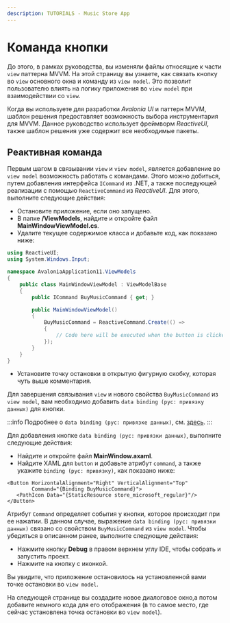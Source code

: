 ```yaml
---
description: TUTORIALS - Music Store App
---
```


# Команда кнопки

До этого, в рамках руководства, вы изменяли файлы относящие к части `view` паттерна MVVM. 
На этой страницу вы узнаете, как связать кнопку во `view` основного окна и команду из `view model`.
Это позволит пользователю влиять на логику приложения во `view model` при взаимодействии со `view`.

Когда вы используете для разработки _Avalonia UI_ и паттерн MVVM,
шаблон решения предоставляет возможность выбора инструментария для MVVM.
Данное руководство использует фреймворм _ReactiveUI_, также шаблон решения уже содержит все необходимые пакеты.

## Реактивная команда

Первым шагом в связывании `view` и `view model`, является добавление во `view model` возможность работать с командами.
Этого можно добиться, путем добавления интерфейса `ICommand` из .NET, а также последующей реализации с помощью
`ReactiveCommand` из _ReactiveUI_. Для этого, выполните следующие действия:

- Остановите приложение, если оно запущено.
- В папке **/ViewModels**, найдите и откройте файл **MainWindowViewModel.cs**.
- Удалите текущее содержимое класса и добавьте код, как показано ниже:

```csharp
using ReactiveUI;
using System.Windows.Input;

namespace AvaloniaApplication11.ViewModels
{
    public class MainWindowViewModel : ViewModelBase
    {
        public ICommand BuyMusicCommand { get; }

        public MainWindowViewModel()
        {
            BuyMusicCommand = ReactiveCommand.Create(() =>
            {
                // Code here will be executed when the button is clicked.
            });
        }
    }
}
```

- Установите точку остановки в открытую фигурную скобку, которая чуть выше комментария.

Для завершения связывания `view` и нового свойства `BuyMusicCommand` из `view model`,
вам необходимо добавить `data binding (рус: привязку данных)` для кнопки.

:::info
Подробнее о `data binding (рус: привязке данных)`, см. [здесь](../../basics/data/data-binding).
:::

Для добавления кнопке `data binding (рус: привязки данных)`, выполните следующие действия:

- Найдите и откройте файл **MainWindow.axaml**.
- Найдите XAML для `button` и добавьте атрибут `command`, а также укажите `binding (рус: привязку)`, как показано ниже:

```
<Button HorizontalAlignment="Right" VerticalAlignment="Top"
        Command="{Binding BuyMusicCommand}">
   <PathIcon Data="{StaticResource store_microsoft_regular}"/>
</Button>
```

Атрибут `Command` определяет события у кнопки, которое происходит при ее нажатии.
В данном случае, выражение `data binding (рус: привязки данных)` связано со свойством `BuyMusicCommand` из  `view model`.
Чтобы убедиться в описанном ранее, выполните следующие действия:

- Нажмите кнопку **Debug** в правом верхнем углу IDE, чтобы собрать и запустить проект.
- Нажмите на кнопку с иконкой.

Вы увидите, что приложение остановилось на установленной вами точке остановки во `view model`.

На следующей странице вы создадите новое диалоговое окно,а потом добавите немного кода для его отображения
(в то самое место, где сейчас установлена точка остановки во `view model`).